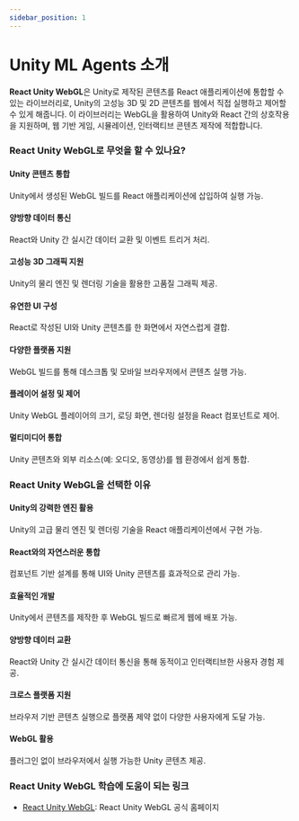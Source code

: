 ```yaml
---
sidebar_position: 1
---
```


# Unity ML Agents 소개

**React Unity WebGL**은 Unity로 제작된 콘텐츠를 React 애플리케이션에 통합할 수 있는 라이브러리로, Unity의 고성능 3D 및 2D 콘텐츠를 웹에서 직접 실행하고 제어할 수 있게 해줍니다. 이 라이브러리는 WebGL을 활용하여 Unity와 React 간의 상호작용을 지원하며, 웹 기반 게임, 시뮬레이션, 인터랙티브 콘텐츠 제작에 적합합니다.

### **React Unity WebGL로 무엇을 할 수 있나요?**

#### **Unity 콘텐츠 통합**

Unity에서 생성된 WebGL 빌드를 React 애플리케이션에 삽입하여 실행 가능.

#### **양방향 데이터 통신**

React와 Unity 간 실시간 데이터 교환 및 이벤트 트리거 처리.

#### **고성능 3D 그래픽 지원**

Unity의 물리 엔진 및 렌더링 기술을 활용한 고품질 그래픽 제공.

#### **유연한 UI 구성**

React로 작성된 UI와 Unity 콘텐츠를 한 화면에서 자연스럽게 결합.

#### **다양한 플랫폼 지원**

WebGL 빌드를 통해 데스크톱 및 모바일 브라우저에서 콘텐츠 실행 가능.

#### **플레이어 설정 및 제어**

Unity WebGL 플레이어의 크기, 로딩 화면, 렌더링 설정을 React 컴포넌트로 제어.

#### **멀티미디어 통합**

Unity 콘텐츠와 외부 리소스(예: 오디오, 동영상)를 웹 환경에서 쉽게 통합.

### **React Unity WebGL을 선택한 이유**

#### **Unity의 강력한 엔진 활용**

Unity의 고급 물리 엔진 및 렌더링 기술을 React 애플리케이션에서 구현 가능.

#### **React와의 자연스러운 통합**

컴포넌트 기반 설계를 통해 UI와 Unity 콘텐츠를 효과적으로 관리 가능.

#### **효율적인 개발**

Unity에서 콘텐츠를 제작한 후 WebGL 빌드로 빠르게 웹에 배포 가능.

#### **양방향 데이터 교환**

React와 Unity 간 실시간 데이터 통신을 통해 동적이고 인터랙티브한 사용자 경험 제공.

#### **크로스 플랫폼 지원**

브라우저 기반 콘텐츠 실행으로 플랫폼 제약 없이 다양한 사용자에게 도달 가능.

#### **WebGL 활용**

플러그인 없이 브라우저에서 실행 가능한 Unity 콘텐츠 제공.

### React Unity WebGL 학습에 도움이 되는 링크

- [React Unity WebGL](https://react-unity-webgl.dev/): React Unity WebGL 공식 홈페이지
